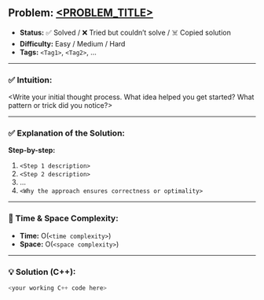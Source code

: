 ## Problem: [<PROBLEM_TITLE>](<LEETCODE_URL>)

- **Status:** ✅ Solved / ❌ Tried but couldn’t solve / ☠️ Copied solution  
- **Difficulty:** Easy / Medium / Hard  
- **Tags:** `<Tag1>`, `<Tag2>`, ...

---

### ✅ Intuition:
<Write your initial thought process. What idea helped you get started? What pattern or trick did you notice?>

---

### ✅ Explanation of the Solution:
**Step-by-step:**
1. `<Step 1 description>`
2. `<Step 2 description>`
3. ...
4. `<Why the approach ensures correctness or optimality>`

---

### 🧠 Time & Space Complexity:
- **Time:** O(`<time complexity>`)  
- **Space:** O(`<space complexity>`)

---

### 💡 Solution (C++):
```cpp
<your working C++ code here>
